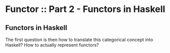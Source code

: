 # Functor :: Part 2 - Functors in Haskell

## Functors in Haskell

The first question is then how to translate this categorical concept into Haskell? How to actually represent functors?

